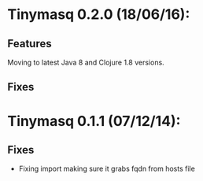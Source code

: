 # Tinymasq 0.2.0 (18/06/16):

## Features
Moving to latest Java 8 and Clojure 1.8 versions.

## Fixes


# Tinymasq 0.1.1 (07/12/14):
## Fixes

* Fixing import making sure it grabs fqdn from hosts file

